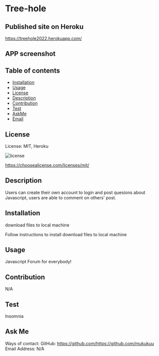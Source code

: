 # Tree-hole

## Published site on Heroku 
https://treehole2022.herokuapp.com/


## APP screenshot


## Table of contents

* [Installation](#installation)
* [Usage](#usage)
* [License](#license)
* [Description](#Description)
* [Contribution](#Contribution)
* [Test](#Test)
* [AskMe](#AskMe)
* [Email](#Email)

## License

License: MIT, Heroku

![license](https://img.shields.io/badge/license-MIT-blue)

https://choosealicense.com/licenses/mit/

## Description
Users can create their own account to login and post quesions about Javascript, users are able to comment on others' post.


## Installation
download files to local machine

Follow instructions to install
download files to local machine

## Usage
Javascript Forum for everybody!

## Contribution
N/A

## Test
Insomnia 

## Ask Me
Ways of contact:
GitHub: https://github.com/https://github.com/mukukuu
Email Address: N/A
